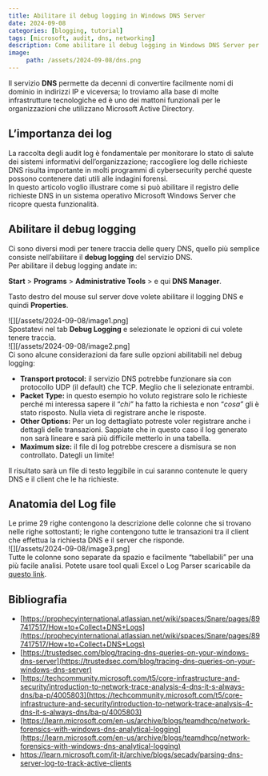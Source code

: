 ```yaml
---
title: Abilitare il debug logging in Windows DNS Server
date: 2024-09-08
categories: [blogging, tutorial]
tags: [microsoft, audit, dns, networking]
description: Come abilitare il debug logging in Windows DNS Server per tracciare le richieste dei client dell'organizzazione
image:
     path: /assets/2024-09-08/dns.png
---
```


Il servizio **DNS** permette da decenni di convertire facilmente nomi di dominio in indirizzi IP e viceversa; lo troviamo alla base di molte infrastrutture tecnologiche ed è uno dei mattoni funzionali per le organizzazioni che utilizzano Microsoft Active Directory.

## L’importanza dei log

La raccolta degli audit log è fondamentale per monitorare lo stato di salute dei sistemi informativi dell’organizzazione; raccogliere log delle richieste DNS risulta importante in molti programmi di cybersecurity perché queste possono contenere dati utili alle indagini forensi.  
In questo articolo voglio illustrare  come si può abilitare il registro delle richieste DNS in un sistema operativo Microsoft Windows Server che ricopre questa funzionalità. 

## Abilitare il debug logging

Ci sono diversi modi per tenere traccia delle query DNS, quello più semplice consiste nell’abilitare il **debug logging** del servizio DNS.  
Per abilitare il debug logging andate in:

**Start** \> **Programs** \> **Administrative Tools** \> e qui **DNS Manager**.

Tasto destro del mouse sul server dove volete abilitare il logging DNS e quindi **Properties**. 

![][/assets/2024-09-08/image1.png]  
 Spostatevi nel tab **Debug Logging** e selezionate le opzioni di cui volete tenere traccia.  
![][/assets/2024-09-08/image2.png]  
Ci sono alcune considerazioni da fare sulle opzioni abilitabili nel debug logging:

- **Transport protocol:** il servizio DNS potrebbe funzionare sia con protocollo UDP (il default) che TCP. Meglio che li selezionate entrambi.  
- **Packet Type:** in questo esempio ho voluto registrare solo le richieste perché mi interessa sapere il “*chi”* ha fatto la richiesta e non “*cosa”* gli è stato risposto. Nulla vieta di registrare anche le risposte.  
- **Other Options:** Per un log dettagliato potreste voler registrare anche i dettagli delle transazioni. Sappiate che in questo caso il log generato non sarà lineare e sarà più difficile metterlo in una tabella.  
- **Maximum size:** il file di log potrebbe crescere a dismisura se non controllato. Dategli un limite\!

Il risultato sarà un file di testo leggibile in cui saranno contenute le query DNS e il client che le ha richieste. 

## Anatomia del Log file

Le prime 29 righe contengono la descrizione delle colonne che si trovano nelle righe sottostanti; le righe contengono tutte le transazioni tra il client che effettua la richiesta DNS e il server che risponde.  
![][/assets/2024-09-08/image3.png]  
Tutte le colonne sono separate da spazio e facilmente “tabellabili” per una più facile analisi. Potete usare tool quali Excel o Log Parser scaricabile da [questo link](https://www.microsoft.com/en-us/download/confirmation.aspx?id=24659).

## Bibliografia

* [https://prophecyinternational.atlassian.net/wiki/spaces/Snare/pages/897417517/How+to+Collect+DNS+Logs](https://prophecyinternational.atlassian.net/wiki/spaces/Snare/pages/897417517/How+to+Collect+DNS+Logs)  
* [https://trustedsec.com/blog/tracing-dns-queries-on-your-windows-dns-server](https://trustedsec.com/blog/tracing-dns-queries-on-your-windows-dns-server)  
* [https://techcommunity.microsoft.com/t5/core-infrastructure-and-security/introduction-to-network-trace-analysis-4-dns-it-s-always-dns/ba-p/4005803](https://techcommunity.microsoft.com/t5/core-infrastructure-and-security/introduction-to-network-trace-analysis-4-dns-it-s-always-dns/ba-p/4005803)  
* [https://learn.microsoft.com/en-us/archive/blogs/teamdhcp/network-forensics-with-windows-dns-analytical-logging](https://learn.microsoft.com/en-us/archive/blogs/teamdhcp/network-forensics-with-windows-dns-analytical-logging)  
* https://learn.microsoft.com/it-it/archive/blogs/secadv/parsing-dns-server-log-to-track-active-clients